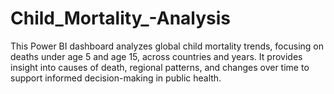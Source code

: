 # Child_Mortality_-Analysis
This Power BI dashboard analyzes global child mortality trends, focusing on deaths under age 5 and age 15, across countries and years. It provides insight into causes of death, regional patterns, and changes over time to support informed decision-making in public health.
